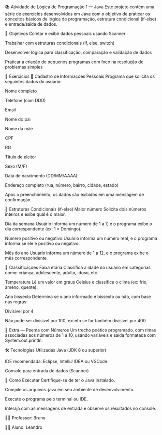 📚 Atividade de Lógica de Programação 1 — Java
Este projeto contém uma série de exercícios desenvolvidos em Java com o objetivo de praticar os conceitos básicos de lógica de programação, estrutura condicional (if-else) e entrada/saída de dados.

🧠 Objetivos
Coletar e exibir dados pessoais usando Scanner

Trabalhar com estruturas condicionais (if, else, switch)

Desenvolver lógica para classificação, comparação e validação de dados

Praticar a criação de pequenos programas com foco na resolução de problemas simples

📌 Exercícios
🔹 Cadastro de Informações Pessoais
Programa que solicita os seguintes dados do usuário:

Nome completo

Telefone (com DDD)

Email

Nome do pai

Nome da mãe

CPF

RG

Título de eleitor

Sexo (M/F)

Data de nascimento (DD/MM/AAAA)

Endereço completo (rua, número, bairro, cidade, estado)

Após o preenchimento, os dados são exibidos em uma mensagem de confirmação.

🔹 Estruturas Condicionais (if-else)
Maior número
Solicita dois números inteiros e exibe qual é o maior.

Dia da semana
Usuário informa um número de 1 a 7, e o programa exibe o dia correspondente (ex: 1 = Domingo).

Número positivo ou negativo
Usuário informa um número real, e o programa informa se ele é positivo ou negativo.

Mês do ano
Usuário informa um número de 1 a 12, e o programa exibe o mês correspondente.

🔹 Classificações
Faixa etária
Classifica a idade do usuário em categorias como: criança, adolescente, adulto, idoso, etc.

Temperatura
Lê um valor em graus Celsius e classifica o clima (ex: frio, ameno, quente).

Ano bissexto
Determina se o ano informado é bissexto ou não, com base nas regras:

Divisível por 4

Não pode ser divisível por 100, exceto se for também divisível por 400

🔹 Extra — Poema com Números
Um trecho poético programado, com rimas associadas aos números de 1 a 10, usando variáveis e saída formatada com System.out.println.

🛠️ Tecnologias Utilizadas
Java (JDK 8 ou superior)

IDE recomendada: Eclipse, IntelliJ IDEA ou VSCode

Console para entrada de dados (Scanner)

🚀 Como Executar
Certifique-se de ter o Java instalado.

Compile os arquivos .java em seu ambiente de desenvolvimento.

Execute o programa pelo terminal ou IDE.

Interaja com as mensagens de entrada e observe os resultados no console.

👨‍🏫 Professor:
Bruno

👩‍🎓 Aluno:
Leandro
